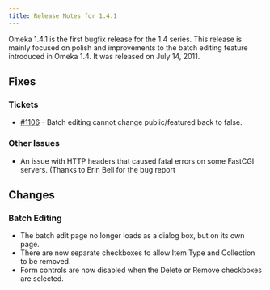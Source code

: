 ```yaml
---
title: Release Notes for 1.4.1
---
```


Omeka 1.4.1 is the first bugfix release for the 1.4 series. This release is mainly focused on polish and improvements to the batch editing feature introduced in Omeka 1.4. It was released on July 14, 2011.

Fixes
----------------------------------------------

### Tickets

-   [\#1106](https://omeka.org/trac/ticket/1106) - Batch editing cannot change public/featured back to false.

### Other Issues

-   An issue with HTTP headers that caused fatal errors on some     FastCGI servers. (Thanks to Erin Bell for the bug report

Changes
-------------------------------------------------------

### Batch Editing

-   The batch edit page no longer loads as a dialog box, but on its     own page.
-   There are now separate checkboxes to allow Item Type and Collection to be removed.
-   Form controls are now disabled when the Delete or Remove checkboxes are selected.

